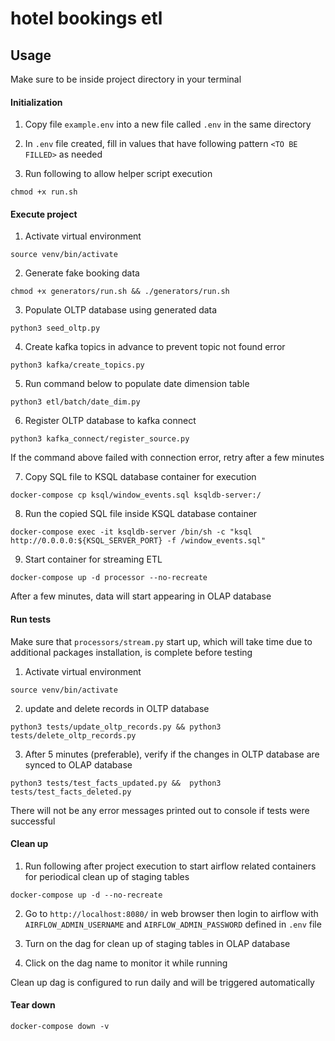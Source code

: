# hotel bookings etl

## Usage

Make sure to be inside project directory in your terminal

#### Initialization
1. Copy file `example.env` into a new file called `.env` in the same directory
   
2. In `.env` file created, fill in values that have following pattern `<TO BE FILLED>` as needed 

3. Run following to allow helper script execution

```
chmod +x run.sh
```

#### Execute project 

1. Activate virtual environment

```
source venv/bin/activate
```

2. Generate fake booking data

```
chmod +x generators/run.sh && ./generators/run.sh
```

3. Populate OLTP database using generated data
   
```
python3 seed_oltp.py
``` 

4. Create kafka topics in advance to prevent topic not found error

```
python3 kafka/create_topics.py 
```

5. Run command below to populate date dimension table

```
python3 etl/batch/date_dim.py
```

6. Register OLTP database to kafka connect

```
python3 kafka_connect/register_source.py
```

If the command above failed with connection error, retry after a few minutes

7. Copy SQL file to KSQL database container for execution
```
docker-compose cp ksql/window_events.sql ksqldb-server:/
```

8. Run the copied SQL file inside KSQL database container
```
docker-compose exec -it ksqldb-server /bin/sh -c "ksql http://0.0.0.0:${KSQL_SERVER_PORT} -f /window_events.sql"
```

9.  Start container for streaming ETL

```
docker-compose up -d processor --no-recreate
```

After a few minutes, data will start appearing in OLAP database

#### Run tests

Make sure that `processors/stream.py` start up, which will take time due to additional packages installation, is complete before testing

1. Activate virtual environment

```
source venv/bin/activate
```

2. update and delete records in OLTP database

```
python3 tests/update_oltp_records.py && python3 tests/delete_oltp_records.py
```

3. After 5 minutes (preferable), verify if the changes in OLTP database are synced to OLAP database

```
python3 tests/test_facts_updated.py &&  python3 tests/test_facts_deleted.py
```

There will not be any error messages printed out to console if tests were successful

#### Clean up
1. Run following after project execution to start airflow related containers for periodical clean up of staging tables

```
docker-compose up -d --no-recreate
```

2. Go to `http://localhost:8080/` in web browser then login to airflow with `AIRFLOW_ADMIN_USERNAME` and `AIRFLOW_ADMIN_PASSWORD` defined in `.env` file
   
3. Turn on the dag for clean up of staging tables in OLAP database


4. Click on the dag name to monitor it while running

Clean up dag is configured to run daily and will be triggered automatically

#### Tear down

```
docker-compose down -v
```
